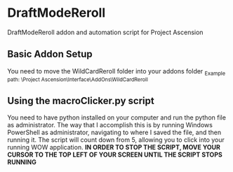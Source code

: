 # DraftModeReroll
DraftModeReroll addon and automation script for Project Ascension

## Basic Addon Setup
You need to move the WildCardReroll folder into your addons folder
<sub>Example path: \Project Ascension\Interface\AddOns\WildCardReroll</sub>

## Using the macroClicker.py script
You need to have python installed on your computer and run the python file as administrator. The way that I accomplish this is by running Windows PowerShell as administrator, navigating to where I saved the file, and then running it. The script will count down from 5, allowing you to click into your running WOW application.
**IN ORDER TO STOP THE SCRIPT, MOVE YOUR CURSOR TO THE TOP LEFT OF YOUR SCREEN UNTIL THE SCRIPT STOPS RUNNING**
